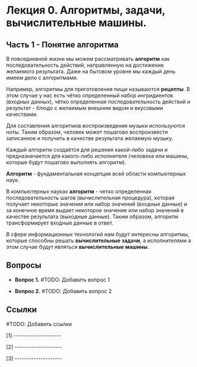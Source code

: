 # Лекция 0.  Алгоритмы, задачи, вычислительные машины.

## Часть 1 - Понятие алгоритма

В повседневной жизни мы можем рассматривать **алгоритм** как последовательность действий, направленную на достижение желаемого результата. Даже на бытовом уровне мы каждый день имеем дело с алгоритмами.

Например, алгоритмы для приготовления пищи называются **рецепты**.
В этом случае у нас есть чётко определенный набор ингридиентов (входных данных), чётко определенная последовательность действий и результат - блюдо с желаемым внешним видом и вкусовыми качествами.

Для составления алгоритмов воспроизведения музыки используются ноты. Таким образом, человек может пошагово воспроизвести записанное и получить в качестве результата желаемую музыку.

Каждый алгоритм создаётся для решения какой-либо задачи и предназначается для какого-либо исполнителя (человека или машины, которые будут пошагово выполнять алгоритм).

**Алгоритм** - фундаментальная концепция всей области компьютерных наук.

В компьютерных науках **алгоритм** - четко определенная последовательность шагов (вычислительная процедура), которая получает некоторые значения или набор значений (входные данные) и за конечное время выдает некоторое значение или набор значений в качестве результата (выходные данные). Таким образом, алгоритм трансформирует входные данные в ответ.

В сфере информационных технологий нам будут интересны алгоритмы, которые способны решать **вычислительные задачи**, а исполнителями а этом случае будут являться **вычислительные машины**.


## Вопросы

- **Вопрос 1.** #TODO: Добавить вопрос 1

- **Вопрос 2.** #TODO: Добавить вопрос 2


## Ссылки

#TODO: Добавить ссылки

[1] --------------------

[2] --------------------

[3] --------------------
